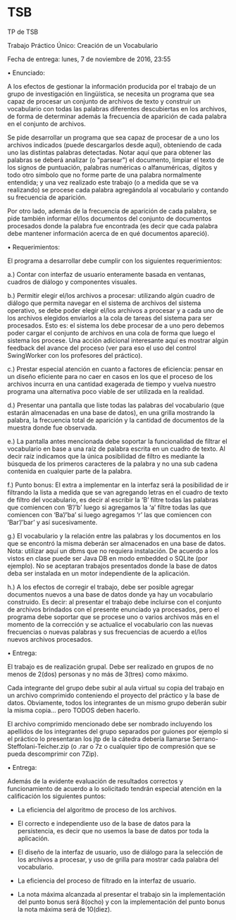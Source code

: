 # TSB
TP de TSB

Trabajo Práctico Único: Creación de un Vocabulario

Fecha de entrega: lunes, 7 de noviembre de 2016, 23:55

•  Enunciado:

A los efectos de gestionar la información producida por el trabajo de un grupo de investigación en lingüística, se necesita un programa que sea capaz de procesar un conjunto de archivos de texto y construir un vocabulario con todas las palabras diferentes descubiertas en los archivos, de forma de determinar además la frecuencia de aparición de cada palabra en el conjunto de archivos.

Se pide desarrollar un programa que sea capaz de procesar de a uno los archivos indicados (puede descargarlos desde aquí), obteniendo de cada uno las distintas palabras detectadas. Notar aquí que para obtener las palabras se deberá analizar (o "parsear") el documento, limpiar el texto de los signos de puntuación, palabras numéricas o alfanuméricas, dígitos y todo otro símbolo que no forme parte de una palabra normalmente entendida; y una vez realizado este trabajo (o a medida que se va realizando) se procese cada palabra agregándola al vocabulario y contando su frecuencia de aparición.

Por otro lado, además de la frecuencia de aparición de cada palabra, se pide también informar el/los documentos del conjunto de documentos procesados donde la palabra fue encontrada (es decir que cada palabra debe mantener información acerca de en qué documentos apareció).

•  Requerimientos:

El programa a desarrollar debe cumplir con los siguientes requerimientos:

a.)     Contar con interfaz de usuario enteramente basada en ventanas, cuadros de diálogo y componentes visuales.

b.)     Permitir elegir el/los archivos a procesar: utilizando algún cuadro de diálogo que permita navegar en el sistema de archivos del sistema operativo, se debe poder elegir el/los archivos a procesar y a cada uno de los archivos elegidos enviarlos a la cola de tareas del sistema para ser procesados. Esto es:  el sistema los debe procesar de a uno pero debemos poder cargar el conjunto de archivos en una cola de forma que luego el sistema los procese. Una acción adicional interesante aquí es mostrar algún feedback del avance del proceso (ver para eso el uso del control SwingWorker con los profesores del práctico).

c.)      Prestar especial atención en cuanto a factores de eficiencia:  pensar en un diseño eficiente para no caer en casos en los que el proceso de los archivos incurra en una cantidad exagerada de tiempo y vuelva nuestro programa una alternativa poco viable de ser utilizada en la realidad.

d.)     Presentar una pantalla que liste todas las palabras del vocabulario (que estarán almacenadas en una base de datos), en una grilla mostrando la palabra, la frecuencia total de aparición y la cantidad de documentos de la muestra donde fue observada.

e.)     La pantalla antes mencionada debe soportar la funcionalidad de filtrar el vocabulario en base a una raíz de palabra escrita en un cuadro de texto. Al decir raíz indicamos que la única posibilidad de filtro es mediante la búsqueda de los primeros caracteres de la palabra y no una sub cadena contenida en cualquier parte de la palabra.

f.)      Punto bonus: El extra a implementar en la interfaz será la posibilidad de ir filtrando la lista a medida que se van agregando letras en el cuadro de texto de filtro del vocabulario, es decir al escribir la ‘B’ filtre todas las palabras que comiencen con ‘B’/’b’ luego si agregamos la ‘a’ filtre todas las que comiencen con ‘Ba’/’ba’ si luego agregamos ‘r’ las que comiencen con ‘Bar’/’bar’ y así sucesivamente.

g.)     El vocabulario y la relación entre las palabras y los documentos en los que se encontró la misma deberán ser almacenados en una base de datos.  Nota: utilizar aquí un dbms que no requiera instalación. De acuerdo a los vistos en clase puede ser Java DB en modo embedded o SQLite (por ejemplo). No se aceptaran trabajos presentados donde la base de datos deba ser instalada en un motor independiente de la aplicación.

h.)     A los efectos de corregir el trabajo, debe ser posible agregar documentos nuevos a una base de datos donde ya hay un vocabulario construido. Es decir: al presentar el trabajo debe incluirse con el conjunto de archivos brindados con el presente enunciado ya procesados,  pero el programa debe soportar que se procese uno o varios archivos más en el momento de la corrección y se actualice el vocabulario con las nuevas frecuencias o nuevas palabras y sus frecuencias de acuerdo a el/los nuevos archivos procesados.

•  Entrega:

El trabajo es de realización grupal. Debe ser realizado en grupos de no menos de 2(dos) personas y no más de 3(tres) como máximo.

Cada integrante del grupo debe subir al aula virtual su copia del trabajo en un archivo comprimido conteniendo el proyecto del práctico y la base de datos. Obviamente, todos los integrantes de un mismo grupo deberán subir la misma copia… pero TODOS deben hacerlo.

El archivo comprimido mencionado debe ser nombrado incluyendo los apellidos de los integrantes del grupo separados por guiones por ejemplo si el práctico lo presentaran los jtp de la cátedra debería llamarse Serrano-Steffolani-Teicher.zip (o .rar o 7z o cualquier tipo de compresión que se pueda descomprimir con 7Zip).

•  Entrega:

Además de la evidente evaluación de resultados correctos y funcionamiento de acuerdo a lo solicitado tendrán especial atención en la calificación los siguientes puntos:

-   La eficiencia del algoritmo de proceso de los archivos.

-   El correcto e independiente uso de la base de datos para la persistencia, es decir que no usemos la base de datos por toda la aplicación.

-   El diseño de la interfaz de usuario, uso de diálogo para la selección de los archivos a procesar, y uso de grilla para mostrar cada palabra del vocabulario.

-   La eficiencia del proceso de filtrado en la interfaz de usuario.

-   La nota máxima alcanzada al presentar el trabajo sin la implementación del punto bonus será 8(ocho) y con la implementación del punto bonus la nota máxima  será de 10(diez).

